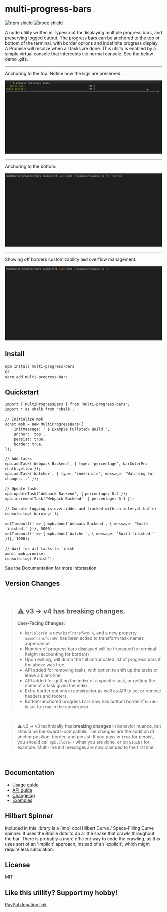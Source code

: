 # multi-progress-bars
![npm shield](https://img.shields.io/npm/v/multi-progress-bars) ![node shield](https://img.shields.io/npm/dm/multi-progress-bars)

A node utility written in Typescript for displaying multiple progress bars, and preserving logged output. The progress bars can be anchored to the top or bottom of the terminal, with border options and indefinite progress display. A Promise will resolve when all tasks are done. This utility is enabled by a simple virtual console that intercepts the normal console. See the below demo .gifs.

___

Anchoring to the top. Notice how the logs are preserved:

![MultiProgressBar top demo](./assets/mpb_top.gif)

---

Anchoring to the bottom:

![MultiProgressBar bottom demo](./assets/mpb_bottom.gif)

---

Showing off borders customizability and overflow management:

![MultiProgressBar extended demo](./assets/mpb_extended.gif)


## Install
`npm install multi-progress-bars`<br>
or<br>
`yarn add multi-progress-bars`

## Quickstart
```
import { MultiProgressBars } from 'multi-progress-bars';
import * as chalk from 'chalk';

// Initialize mpb
const mpb = new MultiProgressBars({
    initMessage: ' $ Example Fullstack Build ',
    anchor: 'top',
    persist: true,
    border: true,
});

// Add tasks
mpb.addTask('Webpack Backend', { type: 'percentage', barColorFn: chalk.yellow });
mpb.addTask('Watcher', { type: 'indefinite', message: 'Watching for changes...' });

// Update tasks
mpb.updateTask('Webpack Backend', { percentage: 0.2 });
mpb.incrementTask('Webpack Backend', { percentage: 0.1 });

// Console logging is overridden and tracked with an interval buffer
console.log('Warning!');

setTimeout(() => { mpb.done('Webpack Backend', { message: 'Build finished.' })}, 5000);
setTimeout(() => { mpb.done('Watcher', { message: 'Build finished.' })}, 1000);

// Wait for all tasks to finish
await mpb.promise;
console.log('Finish');

```
See the [Documentation](#documentation) for more information.


## Version Changes

<br>

> ## :warning: v3 -> v4 has **breaking changes**.<br>
> **User-Facing Changes**:
>* `barColorFn` is now `barTransformFn`, and a new property `nameTransformFn` has been added to transform task names appearance.
>* Number of progress bars displayed will be truncated to terminal height (accounting for borders)
>* Upon exiting, will dump the full untruncated list of progress bars if the above was true.
>* API added for removing tasks, with option to shift up the tasks or leave a blank line.
>* API added for getting the index of a specific task, or getting the name of a task given the index.
>* Extra border options in constructor as well as API to set or remove headers and footers.
>* Bottom-anchored progress bars now has bottom border if `border` is set to `true` in the constructor.

<br>

> :warning: v2 -> v3 technically has **breaking changes** in behavior nuance, but should be backwards-compatible. The changes are the addition of anchor position, border, and persist. If you pass in `true` for persist, you should call `mpb.close()` when you are done, or on `SIGINT` for example. Multi-line init messages are now clamped to the first line.

<br>

## <span name="documentation">Documentation</span>

* [Usage guide](docs/Usage.md)
* [API guide](docs/API.md)
* [Changelog](CHANGELOG.md)
* [Examples](docs/Examples.md)

## Hilbert Spinner

Included in this library is a (imo) cool Hilbert Curve / Space-Filling Curve spinner. It uses the Braille dots to do a little snake that crawls throughout the bar. There is probably a more efficient way to code the crawling, as this uses sort of an 'implicit' approach, instead of an 'explicit', which might require less calculation.

## License

[MIT](License)

## Like this utility? Support my hobby!

[PayPal donation link](https://paypal.me/seanchenpiano?locale.x=en_US)